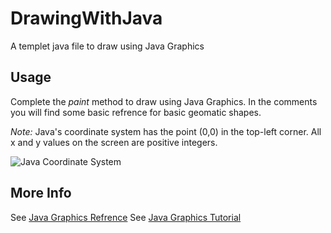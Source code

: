 # DrawingWithJava
A templet java file to draw using Java Graphics 

## Usage
Complete the _paint_ method to draw using Java Graphics. In the comments you will find some basic refrence for basic geomatic shapes. 

*Note:* Java's coordinate system has the point (0,0) in the top-left corner. All x and y values on the screen are positive integers.

![Java Coordinate System](https://octodex.github.com/images/yaktocat.png)

## More Info
See [Java Graphics Refrence](https://docs.oracle.com/javase/8/docs/api/java/awt/Graphics.html)
See [Java Graphics Tutorial](https://docs.oracle.com/javase/tutorial/2d/basic2d/index.html)
